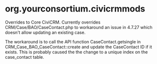 # org.yourconsortium.civicrmmods

Overrides to Core CiviCRM.  Currently overrides CRM/Case/BAO/CaseContact.php to workaround an issue in 4.7.27 which doesn't allow updating an existing case.

The workaround is to call the API function CaseContact.getsingle in CRM_Case_BAO_CaseContact::create and update the CaseContact ID if it exists.  This is probably caused the the change to a unique index on the case_contact table. 
